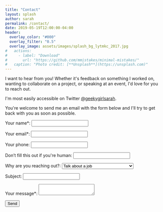 ```yaml
---
title: "Contact"
layout: splash
author: sarah
permalink: /contact/
date: 2019-05-19T12:00:00-04:00
header:
  overlay_color: "#000"
  overlay_filter: "0.5"
  overlay_image: assets/images/splash_bg_lytmkc_2017.jpg
#   actions:
#     - label: "Download"
#       url: "https://github.com/mmistakes/minimal-mistakes/"
#   caption: "Photo credit: [**Unsplash**](https://unsplash.com)"
---
```


I want to hear from you! Whether it's feedback on something I worked on, wanting 
to collaborate on a project, or speaking at an event, I'd love for you to reach out.

I'm most easily accessible on Twitter [@geekygirlsarah](https://twitter.com/geekygirlsarah).

You're welcome to send me an email with the form below and I'll try to get back 
with you as soon as possible.


<form name="contact" method="post" data-netlify="true" netlify-honeypot="captcha">
  <p>
    <label>Your name*: <input type="text" name="name" required=""/></label>   
  </p>
  <p>
    <label>Your email*: <input type="email" name="email" required="" /></label>
  </p>
  <p>
    <label>Your phone: <input type="tel" name="phone" /></label>
  </p>
  <p class="hidden">
    <label>Don’t fill this out if you're human: <input name="captcha" /></label>
  </p>
  <p>
    <label>Why are you reaching out?: <select name="reason" >
      <option value="job">Talk about a job</option>
      <option value="speaking">Conference/event speaking request</option>
      <option value="podcast">Podcast guest request</option>
      <option value="website">Website issue</option>
      <option value="hey">Just reaching out</option>
      <option value="other">Something else</option>
    </select></label>
  </p>
  <p>
    <label>Subject: <input type="text" name="subject" /></label>   
  </p>
  <p>
    <label>Your message*: <textarea name="message" required=""></textarea></label>
  </p>
  <p>
    <button type="submit">Send</button>
  </p>
</form>
